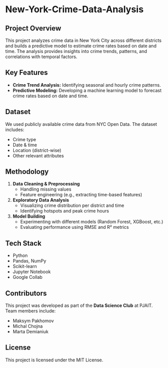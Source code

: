 # New-York-Crime-Data-Analysis  

## Project Overview  
This project analyzes crime data in New York City across different districts and builds a predictive model to estimate crime rates based on date and time. The analysis provides insights into crime trends, patterns, and correlations with temporal factors.  

## Key Features  
- **Crime Trend Analysis:** Identifying seasonal and hourly crime patterns.  
- **Predictive Modeling:** Developing a machine learning model to forecast crime rates based on date and time.  

## Dataset  
We used publicly available crime data from NYC Open Data. The dataset includes:  
- Crime type  
- Date & time  
- Location (district-wise)  
- Other relevant attributes  

## Methodology  
1. **Data Cleaning & Preprocessing**  
   - Handling missing values  
   - Feature engineering (e.g., extracting time-based features)  
2. **Exploratory Data Analysis**  
   - Visualizing crime distribution per district and time  
   - Identifying hotspots and peak crime hours  
3. **Model Building**  
   - Experimenting with different models (Random Forest, XGBoost, etc.)  
   - Evaluating performance using RMSE and R² metrics  

## Tech Stack  
- Python  
- Pandas, NumPy  
- Scikit-learn  
- Jupyter Notebook
- Google Collab  

## Contributors  
This project was developed as part of the **Data Science Club** at PJAIT. Team members include:  
- Maksym Pakhomov
- Michal Chojna  
- Marta Demianiuk  

## License  
This project is licensed under the MIT License.  
